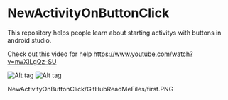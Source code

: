 # NewActivityOnButtonClick

This repository helps people learn about starting activitys with buttons in android studio.

Check out this video for help
https://www.youtube.com/watch?v=nwXILgQz-SU

![Alt tag](NewActivityOnButtonClick/GitHubReadMeFiles/first.PNG?raw=true "First Activity")
![Alt tag](NewActivityOnButtonClick/GitHubReadMeFiles/second.PNG?raw=true "Second Activity")

NewActivityOnButtonClick/GitHubReadMeFiles/first.PNG
